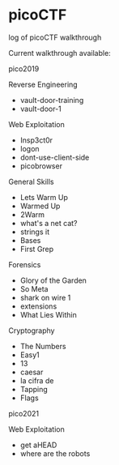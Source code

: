 # picoCTF
log of picoCTF walkthrough

Current walkthrough available:

pico2019

Reverse Engineering
- vault-door-training
- vault-door-1

Web Exploitation
- Insp3ct0r
- logon
- dont-use-client-side
- picobrowser

General Skills
- Lets Warm Up
- Warmed Up
- 2Warm
- what's a net cat?
- strings it
- Bases
- First Grep

Forensics
- Glory of the Garden
- So Meta
- shark on wire 1
- extensions
- What Lies Within 

Cryptography
- The Numbers
- Easy1
- 13
- caesar
- la cifra de
- Tapping
- Flags

pico2021

Web Exploitation
- get aHEAD
- where are the robots
